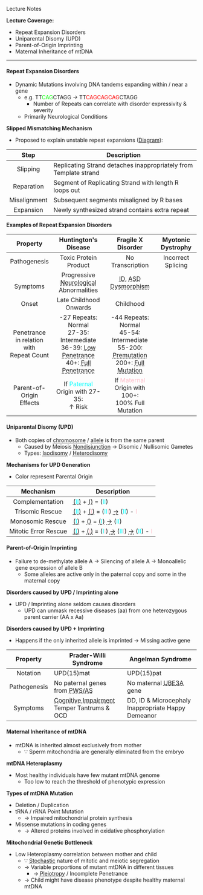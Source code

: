Lecture Notes

**Lecture Coverage:**
- Repeat Expansion Disorders
- Uniparental Disomy (UPD)
- Parent-of-Origin Imprinting
- Maternal Inheritance of mtDNA

---
#### **Repeat Expansion Disorders**
- Dynamic Mutations involving DNA tandems expanding within / near a gene
	- e.g. TT<font color="lime">CAG</font>CTAGG → TT<font color="red">CAGCAGCAG</font>CTAGG
		- Number of Repeats can correlate with disorder expressivity & severity
	- Primarily Neurological Conditions

**Slipped Mismatching Mechanism**
- Proposed to explain unstable repeat expansions ([Diagram](3214_Expansion.png)):

|     Step     | Description                                                      |
| :----------: | ---------------------------------------------------------------- |
|   Slipping   | Replicating Strand detaches inappropriately from Template strand |
|  Reparation  | Segment of Replicating Strand with length R loops out            |
| Misalignment | Subsequent segments misaligned by R bases                        |
|  Expansion   | Newly synthesized strand contains extra repeat                   |

**Examples of Repeat Expansion Disorders**

|                    Property                    |                                                                          Huntington's Disease                                                                          |                                                                                                                                                     Fragile X Disorder                                                                                                                                                     | Myotonic Dystrophy |
| :--------------------------------------------: | :--------------------------------------------------------------------------------------------------------------------------------------------------------------------: | :------------------------------------------------------------------------------------------------------------------------------------------------------------------------------------------------------------------------------------------------------------------------------------------------------------------------: | :----------------: |
|                  Pathogenesis                  |                                                                         Toxic Protein Product                                                                          |                                                                                                                                                      No Transcription                                                                                                                                                      | Incorrect Splicing |
|                  <br>Symptoms                  |                                     Progressive <abbr Title="Motor, Cognitive & Psychiatric">Neurological</abbr> <br>Abnormalities                                     |                                                                <abbr Title="Intellectual Disability">ID</abbr>, <abbr Title="Autism Spectrum Disorders">ASD</abbr><br><abbr Title="Dysmorphic Facies, Male Postpubertal Macroorchidism">Dysmorphism</abbr>                                                                 |                    |
|                     Onset                      |                                                                         Late Childhood Onwards                                                                         |                                                                                                                                                         Childhood                                                                                                                                                          |                    |
| Penetrance<br>in relation with<br>Repeat Count | -27 Repeats: Normal<br>27-35: Intermediate<br>36-39: <abbr Title="Higher Onset Age">Low Penetrance</abbr><br>40+: <abbr Title="Lower Onset Age">Full Penetrance</abbr> | -44 Repeats: Normal<br>45-54: Intermediate<br>55-200: <abbr Title="Female: 20% Premature Ovarian Failure / Male: Risk for Tremor Ataxia Syndrome">Premutation</abbr><br>200+: <abbr Title="Female: 50% Affected with Milder Phenotype / Male: ~100% Affected, Severity depends on Methylation degree">Full Mutation</abbr> |                    |
|          Parent-of-Origin<br>Effects           |                                                   If <font color="cyan">Paternal</font> Origin with 27-35:<br>↑ Risk                                                   |                                                                                                                       If <font color="pink">Maternal</font> Origin with 100+:<br>100% Full Mutation                                                                                                                        |                    |


#### **Uniparental Disomy (UPD)**
- Both copies of <abbr Title="Complete UPD">chromosome</abbr> / <abbr Title="Incomplete UPD">allele</abbr> is from the same parent
	- Caused by Meiosis <abbr Title="Failure of Homologous Chromosome / Sister Chromatids to separate">Nondisjunction</abbr> → Disomic / Nullisomic Gametes
	- Types: <abbr Title="Both chromosomes are derived from same sister chromatids">Isodisomy</abbr> / <abbr Title="Different Homologous Chromosome but from the same parent">Heterodisomy</abbr>

**Mechanisms for UPD Generation**
- Color represent Parental Origin

|      Mechanism       | Description                                                                                                                                                                                                                                                                                                                                                                                                      |
| :------------------: | ---------------------------------------------------------------------------------------------------------------------------------------------------------------------------------------------------------------------------------------------------------------------------------------------------------------------------------------------------------------------------------------------------------------- |
|   Complementation    | <abbr Title="Disomic Gamete">(<font color="cyan">II</font>)</abbr> + <abbr Title="Nullisomic Gamete">()</abbr> = (<font color="cyan">II</font>)                                                                                                                                                                                                                                                                  |
|   Trisomic Rescue    | <abbr Title="Disomic Gamete">(<font color="cyan">II</font>)</abbr> + <abbr Title="Monosomic Gamete">(<font color="pink">I</font>)</abbr> = (<font color="cyan">II</font><font color="pink">I</font>) <abbr Title="Postzygotic Mitosis">→</abbr> (<font color="cyan">II</font>) - <font color="pink">I</font>                                                                                                     |
|   Monosomic Rescue   | <abbr Title="Monosomic Gamete">(<font color="cyan">I</font>)</abbr> + <abbr Title="Nullisomic Gamete">()</abbr> = <abbr Title="Monosomic Gamete">(<font color="cyan">I</font>)</abbr> <abbr Title="Postzygotic Mitosis">→</abbr> (<font color="cyan">II</font>)                                                                                                                                                  |
| Mitotic Error Rescue | <abbr Title="Monosomic Gamete">(<font color="cyan">I</font>)</abbr> + <abbr Title="Monosomic Gamete">(<font color="pink">I</font>)</abbr> = (<font color="cyan">I</font><font color="pink">I</font>) <abbr Title="Postzygotic Mitosis">→</abbr> (<font color="cyan">II</font><font color="pink">I</font>) <abbr Title="Subsequent Mitosis">→</abbr> (<font color="cyan">II</font>) - <font color="pink">I</font> |


#### **Parent-of-Origin Imprinting**
-  Failure to de-methylate allele A → Silencing of allele A → Monoallelic gene expression of allele B
	- Some alleles are active only in the paternal copy and some in the maternal copy

**Disorders caused by UPD / Imprinting alone**
- UPD / Imprinting alone seldom causes disorders
	- UPD can unmask recessive diseases (aa) from one heterozygous parent carrier (AA x Aa)

**Disorders caused by UPD + Imprinting**
- Happens if the only inherited allele is imprinted → Missing active gene

|   Property   | Prader-Willi Syndrome                                                                                                   | Angelman Syndrome                                                                   |
| :----------: | ----------------------------------------------------------------------------------------------------------------------- | ----------------------------------------------------------------------------------- |
|   Notation   | UPD(15)mat                                                                                                              | UPD(15)pat                                                                          |
| Pathogenesis | No paternal genes from <abbr Title="Some genes in this region is only expressed from paternal chromosome">PWS/AS</abbr> | No maternal <abbr Title="Only expressed from maternal chromosome">UBE3A</abbr> gene |
|   Symptoms   | <abbr Title="Delayed Motor & Language Development">Cognitive Impairment</abbr><br>Temper Tantrums & OCD                 | DD, ID & Microcephaly<br>Inappropriate Happy Demeanor                               |


#### **Maternal Inheritance of mtDNA**
- mtDNA is inherited almost exclusively from mother
	- ∵ Sperm mitochondria are generally eliminated from the embryo

**mtDNA Heteroplasmy**
- Most healthy individuals have few mutant mtDNA genome
	- Too low to reach the threshold of phenotypic expression

**Types of mtDNA Mutation**
- Deletion / Duplication
- tRNA / rRNA Point Mutation
	- → Impaired mitochondrial protein synthesis
- Missense mutations in coding genes
	- → Altered proteins involved in oxidative phosphorylation

**Mitochondrial Genetic Bottleneck**
- Low Heteroplasmy correlation between mother and child
	- ∵ <abbr Title="Random Partitioning">Stochastic</abbr> nature of mitotic and meiotic segregation
	- → Variable proportions of mutant mtDNA in different tissues
		- → <abbr Title="Single abnormal gene producing diverse phenotypic effects in multiple organ systems with variety of signs, symptoms and onset">Pleiotropy</abbr> / Incomplete Penetrance
	- → Child might have disease phenotype despite healthy maternal mtDNA
